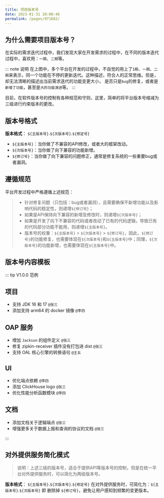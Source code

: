 ```yaml
---
title: 项目版本号
date: 2023-01-31 10:00:46
permalink: /pages/971682/
---
```

## 为什么需要项目版本号？
在实际的需求迭代过程中，我们发现大家在开发需求的过程中，在不同的版本迭代过程中，喜欢用：`一期`、`二期`等。

::: note 说明
在上图中，多个平台在开发的过程中，不自觉的用上了`1期`、`一期`、`二期`来表示，同一个功能在不停的更新迭代。这种描述，符合人的正常思维。但是，却无法清晰的描述出当前需求迭代的功能变更大小，
是否只是`bug`的修复，或者是`新增了功能`，甚至是`大的功能演进`等。
:::

目前，在软件版本号的控制有各种规范和守则，这里，简单的将平台版本号缩减为三级进行约束版本的更改。

## 版本号格式
**版本格式**： `${主版本号}`.`${次版本号}`.`${修定号}`

- `${主版本号}`：当你做了不兼容的API修改，或者大的框架改动。
- `${次版本号}`：当你做了向下兼容的功能新增。
- `${修订号}`：当你做了向下兼容的问题修正，通常是修复系统的一些重要bug或者漏洞。

## 遵循规范
平台开发过程中严格遵循上述规范：
> - 针对修复问题（只包括：bug或者漏洞），且需要确保不新增功能以及影响代码的稳定性，则递增`${修订号}`；
> - 如果是API保持向下兼容的新增及修改时，则递增`${次版本号}`；
> - 如果是开发了向下不兼容的代码或者改动了已有的代码逻辑，导致已有的代码部分功能不能用，则递增`${主版本号}`。
> - 版本号的权重：`${主版本号}` > `${次版本号}` > `${修订号}`，因此，`${修订号}`的功能修复，也需要体现在`${次版本号}`和`${主版本号}`中；同理，`${次版本号}`的功能新增，也需要体现在`${主版本号}`中。

## 版本号内容模板
::: tip V1.0.0 范例
## 项目
- 支持 JDK 16 和 17 `@张三`
- 添加支持 arm64 的 docker 镜像 `@李四`

## OAP 服务
- 增加 `Jackson` 的组件定义 `@张三`
- 修复 zipkin-receiver 插件没有打包进 dist `@张三`
- 支持 OAL 核心引擎的转换语句 `@王五`

## UI
- 优化端点依赖 `@李四`
- 添加 ClickHouse logo `@张三`
- 优化性能分析函数模块 `@李四`

## 文档
- 添加文档关于逻辑端点 `@张三`
- 增强更多关于数据上报和查询的协议的文档 `@张三`

:::

## 对外提供服务简化模式
> 说明：上述三级的版本号，适合于提供API等版本号的控制，但是在统一平台对外提供服务时，可以简化为两级版本号。

**版本格式**： `${主版本号}`.`${次版本号}`.`${修定号}` 在对外提供服务时，可简化为：`${主版本号}`.`${次版本号}` 即 删除掉 `${修订号}`，避免让用户感知到频繁的变更版本。
